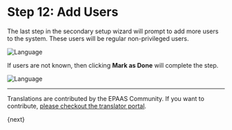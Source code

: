 <!-- add-breadcrumbs -->
# Step 12: Add Users

The last step in the secondary setup wizard will prompt to add more users to the system. These users will be regular non-privileged users.

<img alt="Language" class="screenshot" src="{{docs_base_url}}/assets/img/setup-wizard/step-12.png">

If users are not known, then clicking **Mark as Done** will complete the step.

<img alt="Language" class="screenshot" src="{{docs_base_url}}/assets/img/setup-wizard/step-12a.png"> 

---

Translations are contributed by the EPAAS Community. If you want to contribute, [please checkout the translator portal](https://translate.epaas.com).

{next}

